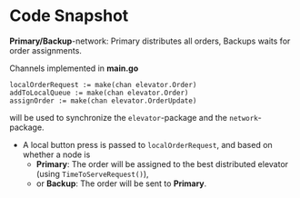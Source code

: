 # Code Snapshot 
**Primary/Backup**-network: Primary distributes all orders, Backups waits for order assignments. 

Channels implemented in **main.go**
```
localOrderRequest := make(chan elevator.Order)
addToLocalQueue := make(chan elevator.Order)
assignOrder := make(chan elevator.OrderUpdate)
```

 will be used to synchronize the `elevator`-package and the `network`-package. 
 
 - A local button press is passed to `localOrderRequest`, and based on whether a node is 
   - **Primary**: The order will be assigned to the best distributed elevator (using `TimeToServeRequest()`),
   - or **Backup**: The order will be sent to **Primary**.
